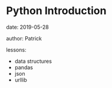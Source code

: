 # Python Introduction

date: 2019-05-28

author: Patrick

lessons:
- data structures
- pandas
- json
- urllib
